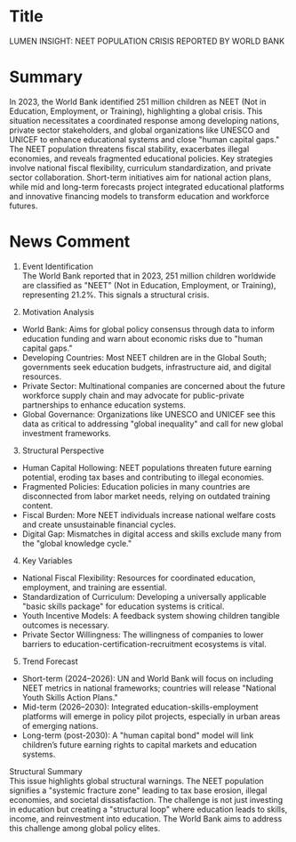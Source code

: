 # Title
LUMEN INSIGHT: NEET POPULATION CRISIS REPORTED BY WORLD BANK

# Summary
In 2023, the World Bank identified 251 million children as NEET (Not in Education, Employment, or Training), highlighting a global crisis. This situation necessitates a coordinated response among developing nations, private sector stakeholders, and global organizations like UNESCO and UNICEF to enhance educational systems and close "human capital gaps." The NEET population threatens fiscal stability, exacerbates illegal economies, and reveals fragmented educational policies. Key strategies involve national fiscal flexibility, curriculum standardization, and private sector collaboration. Short-term initiatives aim for national action plans, while mid and long-term forecasts project integrated educational platforms and innovative financing models to transform education and workforce futures.

# News Comment
1. Event Identification  
The World Bank reported that in 2023, 251 million children worldwide are classified as "NEET" (Not in Education, Employment, or Training), representing 21.2%. This signals a structural crisis.

2. Motivation Analysis  
- World Bank: Aims for global policy consensus through data to inform education funding and warn about economic risks due to "human capital gaps."  
- Developing Countries: Most NEET children are in the Global South; governments seek education budgets, infrastructure aid, and digital resources.  
- Private Sector: Multinational companies are concerned about the future workforce supply chain and may advocate for public-private partnerships to enhance education systems.  
- Global Governance: Organizations like UNESCO and UNICEF see this data as critical to addressing "global inequality" and call for new global investment frameworks.  

3. Structural Perspective  
- Human Capital Hollowing: NEET populations threaten future earning potential, eroding tax bases and contributing to illegal economies.  
- Fragmented Policies: Education policies in many countries are disconnected from labor market needs, relying on outdated training content.  
- Fiscal Burden: More NEET individuals increase national welfare costs and create unsustainable financial cycles.  
- Digital Gap: Mismatches in digital access and skills exclude many from the "global knowledge cycle."  

4. Key Variables  
- National Fiscal Flexibility: Resources for coordinated education, employment, and training are essential.  
- Standardization of Curriculum: Developing a universally applicable "basic skills package" for education systems is critical.  
- Youth Incentive Models: A feedback system showing children tangible outcomes is necessary.  
- Private Sector Willingness: The willingness of companies to lower barriers to education-certification-recruitment ecosystems is vital.  

5. Trend Forecast  
- Short-term (2024–2026): UN and World Bank will focus on including NEET metrics in national frameworks; countries will release "National Youth Skills Action Plans."  
- Mid-term (2026–2030): Integrated education-skills-employment platforms will emerge in policy pilot projects, especially in urban areas of emerging nations.  
- Long-term (post-2030): A "human capital bond" model will link children’s future earning rights to capital markets and education systems.

Structural Summary  
This issue highlights global structural warnings. The NEET population signifies a "systemic fracture zone" leading to tax base erosion, illegal economies, and societal dissatisfaction. The challenge is not just investing in education but creating a "structural loop" where education leads to skills, income, and reinvestment into education. The World Bank aims to address this challenge among global policy elites.
